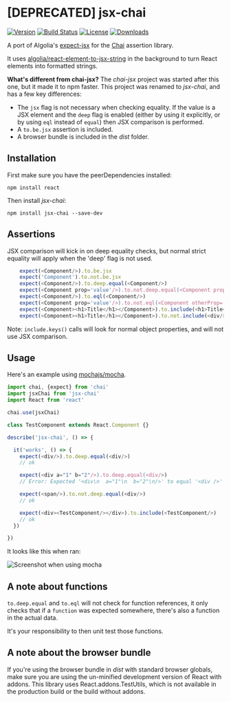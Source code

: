 # [DEPRECATED] jsx-chai

[![Version][version-svg]][package-url] [![Build Status][travis-svg]][travis-url] [![License][license-image]][license-url] [![Downloads][downloads-image]][downloads-url]

A port of Algolia's [expect-jsx][expect-jsx] for the [Chai][chai] assertion
library.

It uses [algolia/react-element-to-jsx-string][react-element-to-jsx-string] in
the background to turn React elements into formatted strings.

**What's different from chai-jsx?** The *chai-jsx* project was started after
this one, but it made it to npm faster. This project was renamed to *jsx-chai*,
and has a few key differences:

* The `jsx` flag is not necessary when checking equality. If the value is a JSX
  element and the `deep` flag is enabled (either by using it explicitly, or by
  using `eql` instead of `equal`) then JSX comparison is performed.
* A `to.be.jsx` assertion is included.
* A browser bundle is included in the *dist* folder.


## Installation

First make sure you have the peerDependencies installed:

    npm install react

Then install *jsx-chai*:

    npm install jsx-chai --save-dev

## Assertions

JSX comparison will kick in on deep equality checks, but normal strict equality
will apply when the 'deep' flag is not used.

```javascript
    expect(<Component/>).to.be.jsx
    expect('Component').to.not.be.jsx
    expect(<Component/>).to.deep.equal(<Component/>)
    expect(<Component prop='value'/>).to.not.deep.equal(<Component prop='other-value'/>)
    expect(<Component/>).to.eql(<Component/>)
    expect(<Component prop='value'/>).to.not.eql(<Component otherProp='value'/>)
    expect(<Component><h1>Title</h1></Component>).to.include(<h1>Title</h1>)
    expect(<Component><h1>Title</h1></Component>).to.not.include(<div/>)
```

Note: `include.keys()` calls will look for normal object properties, and will
not use JSX comparison.

## Usage

Here's an example using [mochajs/mocha](https://github.com/mochajs/mocha).

```js
import chai, {expect} from 'chai'
import jsxChai from 'jsx-chai'
import React from 'react'

chai.use(jsxChai)

class TestComponent extends React.Component {}

describe('jsx-chai', () => {

  it('works', () => {
    expect(<div/>).to.deep.equal(<div/>)
    // ok

    expect(<div a="1" b="2"/>).to.deep.equal(<div/>)
    // Error: Expected '<div\n  a="1"\n  b="2"\n/>' to equal '<div />'

    expect(<span/>).to.not.deep.equal(<div/>)
    // ok

    expect(<div><TestComponent/></div>).to.include(<TestComponent/>)
    // ok
  })

})
```

It looks like this when ran:

![Screenshot when using mocha][screenshot]

## A note about functions

`to.deep.equal` and `to.eql` will not check for function references, it only
checks that if a `function` was expected somewhere, there's also a function in
the actual data.

It's your responsibility to then unit test those functions.

## A note about the browser bundle

If you're using the browser bundle in *dist* with standard browser globals,
make sure you are using the un-minified development version of React with
addons. This library uses React.addons.TestUtils, which is not available in the
production build or the build without addons.

[travis-svg]: https://img.shields.io/travis/bkonkle/jsx-chai/master.svg?style=flat-square
[travis-url]: https://travis-ci.org/bkonkle/jsx-chai
[license-image]: http://img.shields.io/badge/license-MIT-green.svg?style=flat-square
[license-url]: LICENSE
[downloads-image]: https://img.shields.io/npm/dm/jsx-chai.svg?style=flat-square
[downloads-url]: http://npm-stat.com/charts.html?package=jsx-chai
[version-svg]: https://img.shields.io/npm/v/jsx-chai.svg?style=flat-square
[package-url]: https://npmjs.org/package/jsx-chai
[screenshot]: ./screenshot.png
[expect-jsx]: https://github.com/algolia/expect-jsx
[chai]: http://chaijs.com
[react-element-to-jsx-string]: https://github.com/algolia/react-element-to-jsx-string
